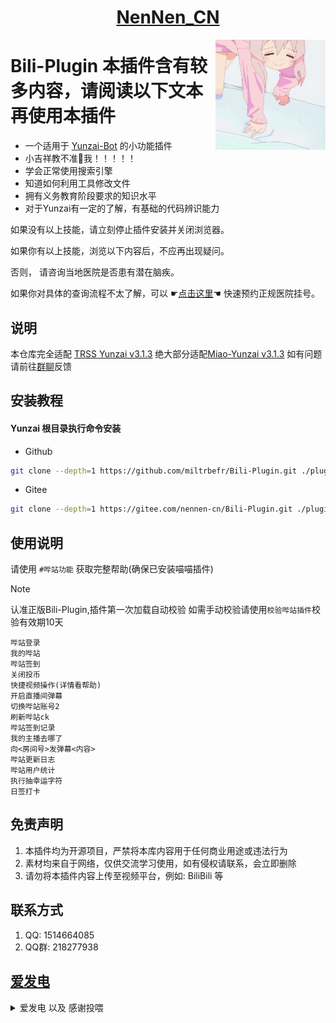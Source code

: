 <div align="center">

# [NenNen_CN](https://gitee.com/nennen-cn)

<img decoding="async" align=right src="resources/imgs/face.gif" width="35%">
</div>

# Bili-Plugin  本插件含有较多内容，请阅读以下文本再使用本插件

- 一个适用于 [Yunzai-Bot](https://github.com/TimeRainStarSky/Yunzai) 的小功能插件
- 小吉祥教不准🐎我！！！！！
- 学会正常使用搜索引擎
- 知道如何利用工具修改文件
- 拥有义务教育阶段要求的知识水平
- 对于Yunzai有一定的了解，有基础的代码辨识能力

如果没有以上技能，请立刻停止插件安装并关闭浏览器。

如果你有以上技能，浏览以下内容后，不应再出现疑问。

否则， 请咨询当地医院是否患有潜在脑疾。

如果你对具体的查询流程不太了解，可以 ☛[点击这里](https://www.guahao.com/nav)☚ 快速预约正规医院挂号。


## 说明

本仓库完全适配 [TRSS Yunzai v3.1.3](https://github.com/TimeRainStarSky/Yunzai) 绝大部分适配[Miao-Yunzai v3.1.3](https://github.com/yoimiya-kokomi/Miao-Yunzai) 如有问题请前往[群聊](https://qm.qq.com/q/G3LKGY2Gsu)反馈


## 安装教程 

#### Yunzai 根目录执行命令安装

 - Github
``` bash 
git clone --depth=1 https://github.com/miltrbefr/Bili-Plugin.git ./plugins/Bili-Plugin/
```

 - Gitee
``` bash 
git clone --depth=1 https://gitee.com/nennen-cn/Bili-Plugin.git ./plugins/Bili-Plugin/
```

## 使用说明
请使用 `#哔站功能` 获取完整帮助(确保已安装喵喵插件)

> [!NOTE]
>认准正版Bili-Plugin,插件第一次加载自动校验
>如需手动校验请使用`校验哔站插件`校验有效期10天
> ```
> 哔站登录  
> 我的哔站
> 哔站签到
> 关闭投币
> 快捷视频操作(详情看帮助)
> 开启直播间弹幕
> 切换哔站账号2
> 刷新哔站ck
> 哔站签到记录
> 我的主播去哪了
> 向<房间号>发弹幕<内容>
> 哔站更新日志
> 哔站用户统计
> 执行抽幸运字符
> 日签打卡

## 免责声明
1.  本插件均为开源项目，严禁将本库内容用于任何商业用途或违法行为
2.  素材均来自于网络，仅供交流学习使用，如有侵权请联系，会立即删除
3.  请勿将本插件内容上传至视频平台，例如: BiliBili 等


## 联系方式
1. QQ: 1514664085
2. QQ群: 218277938

## [爱发电](https://afdian.com/a/ziyibots)

<details>
<summary>爱发电 以及 感谢投喂 </summary>
<img width="365px" height="450px" src="resources/imgs/afdian.jpg">
